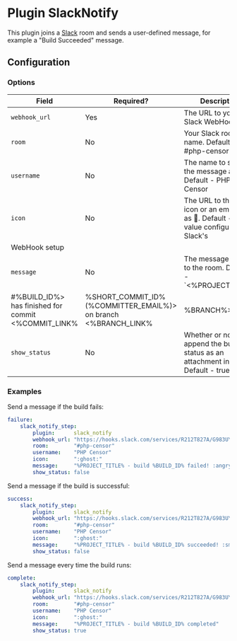 Plugin SlackNotify
==================

This plugin joins a [Slack](https://www.slack.com/) room and sends a user-defined message, for example a "Build 
Succeeded" message.

Configuration
-------------

### Options

| Field | Required? | Description |
|-------|-----------|-------------|
| `webhook_url` | Yes | The URL to your Slack WebHook |
| `room`      | No | Your Slack room name. Default - #php-censor |
| `username`  | No | The name to send the message as. Default - PHP Censor |
| `icon`      | No | The URL to the user icon or an emoji such as :ghost:. Default - The value configured on Slack's 
WebHook setup |
| `message`   | No | The message to send to the room. Default - `<%PROJECT_LINK%|%PROJECT_TITLE%> - <%BUILD_LINK%|Build 
#%BUILD_ID%> has finished for commit <%COMMIT_LINK%|%SHORT_COMMIT_ID% (%COMMITTER_EMAIL%)> on branch <%BRANCH_LINK%|%BRANCH%>` |
| `show_status` | No | Whether or not to append the build status as an attachment in slack. Default - true

### Examples

Send a message if the build fails:

```yml
failure:
    slack_notify_step:
        plugin:      slack_notify
        webhook_url: "https://hooks.slack.com/services/R212T827A/G983UY31U/aIp0yuW9u0iTqwAMOEwTg"
        room:        "#php-censor"
        username:    "PHP Censor"
        icon:        ":ghost:"
        message:     "%PROJECT_TITLE% - build %BUILD_ID% failed! :angry:"
        show_status: false
```

Send a message if the build is successful:

```yml
success:
    slack_notify_step:
        plugin:      slack_notify
        webhook_url: "https://hooks.slack.com/services/R212T827A/G983UY31U/aIp0yuW9u0iTqwAMOEwTg"
        room:        "#php-censor"
        username:    "PHP Censor"
        icon:        ":ghost:"
        message:     "%PROJECT_TITLE% - build %BUILD_ID% succeeded! :smiley:"
        show_status: false
```

Send a message every time the build runs:

```yml
complete:
    slack_notify_step:
        plugin:      slack_notify
        webhook_url: "https://hooks.slack.com/services/R212T827A/G983UY31U/aIp0yuW9u0iTqwAMOEwTg"
        room:        "#php-censor"
        username:    "PHP Censor"
        icon:        ":ghost:"
        message:     "%PROJECT_TITLE% - build %BUILD_ID% completed"
        show_status: true
```
